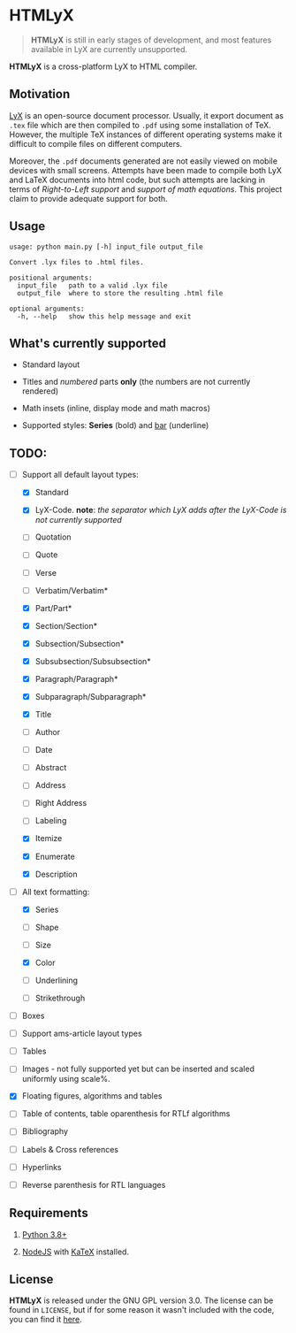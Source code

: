 # HTMLyX

> **HTMLyX** is still in early stages of development, and most features available in LyX are currently unsupported.

**HTMLyX** is a cross-platform LyX to HTML compiler.

## Motivation

[LyX](https://www.lyx.org/) is an open-source document processor. Usually, it export document as `.tex` file which are
then compiled to `.pdf` using some installation of TeX. However, the multiple TeX instances of different operating
systems make it difficult to compile files on different computers.

Moreover, the `.pdf` documents generated are not easily viewed on mobile devices with small screens.
Attempts have been made to compile both LyX and LaTeX documents into html code, but such attempts are lacking in terms
of _Right-to-Left support_ and _support of math equations_. This project claim to provide adequate support for both.

## Usage

```
usage: python main.py [-h] input_file output_file

Convert .lyx files to .html files.

positional arguments:
  input_file   path to a valid .lyx file
  output_file  where to store the resulting .html file

optional arguments:
  -h, --help   show this help message and exit
```

## What's currently supported

* Standard layout

* Titles and *numbered* parts **only** (the numbers are not currently rendered)

* Math insets (inline, display mode and math macros)

* Supported styles: **Series** (bold) and <u>bar</u> (underline)

## TODO:

- [ ] Support all default layout types:
  
  - [x] Standard
  
  - [X] LyX-Code.
    **note**: *the separator which LyX adds after the LyX-Code is not currently
    supported*
  
  - [ ] Quotation
  
  - [ ] Quote
  
  - [ ] Verse
  
  - [ ] Verbatim/Verbatim*
  
  - [x] Part/Part*
  
  - [x] Section/Section*
  
  - [x] Subsection/Subsection*
  
  - [x] Subsubsection/Subsubsection*
  
  - [x] Paragraph/Paragraph*
  
  - [x] Subparagraph/Subparagraph*
  
  - [x] Title
  
  - [ ] Author
  
  - [ ] Date
  
  - [ ] Abstract
  
  - [ ] Address
  
  - [ ] Right Address
  
  - [ ] Labeling
  
  - [x] Itemize
  
  - [x] Enumerate
  
  - [X] Description

- [ ] All text formatting:
  
  - [x] Series
  
  - [ ] Shape
  
  - [ ] Size
  
  - [x] Color
  
  - [ ] Underlining
  
  - [ ] Strikethrough

- [ ] Boxes

- [ ] Support ams-article layout types

- [ ] Tables

- [ ] Images - not fully supported yet but can be inserted and scaled uniformly using scale%.

- [x] Floating figures, algorithms and tables

- [ ] Table of contents, table oparenthesis for RTLf algorithms

- [ ] Bibliography

- [ ] Labels & Cross references

- [ ] Hyperlinks

- [ ] Reverse parenthesis for RTL languages

## Requirements

1. [Python 3.8+](https://www.python.org/)

2. [NodeJS](https://nodejs.org) with [KaTeX](https://github.com/KaTeX/KaTeX) installed.

## License

**HTMLyX** is released under the GNU GPL version 3.0. The license can be found in `LICENSE`, but if for some reason it
wasn't included with the code, you can find it [here](https://www.gnu.org/licenses/gpl-3.0.txt).
